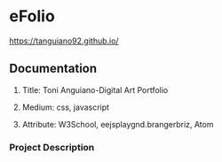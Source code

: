 # eFolio

https://tanguiano92.github.io/

## Documentation

1. Title: Toni Anguiano-Digital Art Portfolio

2. Medium: css, javascript

4. Attribute: W3School, eejsplaygnd.brangerbriz, Atom 

### Project Description
